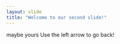 ```yaml
---
layout: slide
title: "Welcome to our second slide!"
---
```

maybe yours
Use the left arrow to go back!
